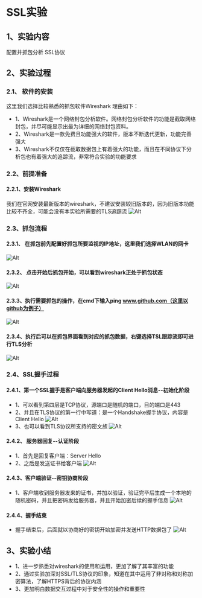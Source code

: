 # SSL实验
## 1、实验内容
配置并抓包分析 SSL协议
## 2、实验过程
### 2.1、 软件的安装
这里我们选择比较熟悉的抓包软件Wireshark
理由如下：
- 1、Wireshark是一个网络封包分析软件。网络封包分析软件的功能是截取网络封包，并尽可能显示出最为详细的网络封包资料。
- 2、Wireshark是一款免费且功能强大的软件，版本不断迭代更新，功能完善强大
- 3、Wireshark不仅仅在截取数据包上有着强大的功能，而且在不同协议下分析包也有着强大的追踪流，非常符合实验的功能要求
### 2.2、前提准备
#### 2.2.1、安装Wireshark
我们在官网安装最新版本的wireshark，不建议安装较旧版本的，因为旧版本功能比较不齐全，可能会没有本实验所需要的TLS追踪流
![Alt](./img/官网安装.png)
### 2.3、抓包流程
#### 2.3.1、 在抓包前先配置好抓包所要监视的IP地址，这里我们选择WLAN的网卡
![Alt](./img/抓包配置.png)
#### 2.3.2、 点击开始后抓包开始，可以看到wireshark正处于抓包状态
![Alt](./img/抓包开始.png)
#### 2.3.3、执行需要抓包的操作，在cmd下输入ping www.github.com（这里以github为例子）
![Alt](./img/github.png)
#### 2.3.4、执行后可以在抓包界面看到对应的抓包数据，右键选择TSL跟踪流即可进行TLS分析
![Alt](./img/跟踪.png)
### 2.4、SSL握手过程
#### 2.4.1、第一个SSL握手是客户端向服务器发起的Client Hello消息--初始化阶段
- 1、可以看到第四层是TCP协议，源端口是随机的端口，目的端口是443
- 2、并且在TLS协议的第一行中写道：是一个Handshake握手协议，内容是Client Hello
![Alt](./img/源与目的端口.png)
- 3、也可以看到TLS协议所支持的密文族
![Alt](./img/密文族.png)
#### 2.4.2、 服务器回复--认证阶段
 - 1、首先是回复客户端：Server Hello
 - 2、之后是发送证书给客户端
![Alt](./img/服务器回复.png)
#### 2.4.3、客户端验证--密钥协商阶段
- 1、客户端收到服务器发来的证书，并加以验证，验证完毕后生成一个本地的随机密码，并且把密码发给服务器，并且开始加密后续的握手信息
![Alt](./img/客户端回应.png)
#### 2.4.4、握手结束
- 握手结束后，后面就以协商好的密钥开始加密并发送HTTP数据包了
![Alt](./img/后续加密数据.png)
## 3、实验小结
- 1、进一步熟悉对wireshark的使用和运用，更加了解了其丰富的功能
- 2、通过实验加深对SSL/TLS协议的印象，知道在其中运用了非对称和对称加密算法，了解HTTPS背后的协议内涵
- 3、更加明白数据交互过程中对于安全性的操作和重要性